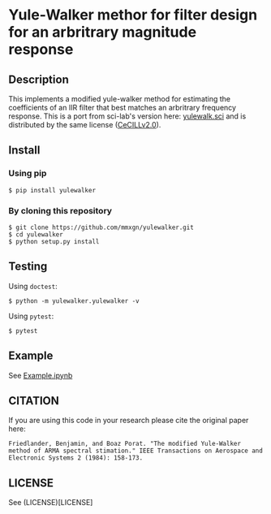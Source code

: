 # Yule-Walker methor for filter design for an arbritrary magnitude response

## Description

This implements a modified yule-walker method for estimating the coefficients of an IIR filter that best matches an arbritrary frequency response. This is a port
from sci-lab's version here: [yulewalk.sci](https://github.com/scilab/scilab/blob/master/scilab/modules/signal_processing/macros/yulewalk.sci) and is distributed by
the same license ([CeCILLv2.0](https://opensource.org/licenses/CECILL-2.1)).

## Install

### Using pip

```
$ pip install yulewalker
```

### By cloning this repository

```
$ git clone https://github.com/mmxgn/yulewalker.git
$ cd yulewalker
$ python setup.py install
```

## Testing

Using `doctest`:
```
$ python -m yulewalker.yulewalker -v
```

Using `pytest`:
```
$ pytest
```

## Example

See [Example.ipynb](Example.ipynb)


## CITATION

If you are using this code in your research please cite the original paper here:
```
Friedlander, Benjamin, and Boaz Porat. "The modified Yule-Walker method of ARMA spectral stimation." IEEE Transactions on Aerospace and Electronic Systems 2 (1984): 158-173.
```

## LICENSE

See (LICENSE)[LICENSE]
